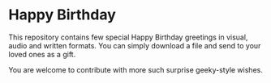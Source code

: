 # Happy Birthday
This repository contains few special Happy Birthday greetings in visual, audio and written formats.
You can simply download a file and send to your loved ones as a gift.

You are welcome to contribute with more such surprise geeky-style wishes.
